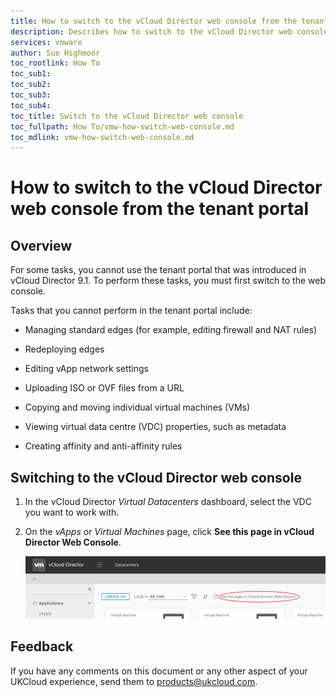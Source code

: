 ```yaml
---
title: How to switch to the vCloud Director web console from the tenant portal | UKCloud Ltd
description: Describes how to switch to the vCloud Director web console to perform tasks that are not possible in the tenant portal
services: vmware
author: Sue Highmoor
toc_rootlink: How To
toc_sub1: 
toc_sub2:
toc_sub3:
toc_sub4:
toc_title: Switch to the vCloud Director web console
toc_fullpath: How To/vmw-how-switch-web-console.md
toc_mdlink: vmw-how-switch-web-console.md
---
```


# How to switch to the vCloud Director web console from the tenant portal

## Overview

For some tasks, you cannot use the tenant portal that was introduced in vCloud Director 9.1. To perform these tasks, you must first switch to the web console.

Tasks that you cannot perform in the tenant portal include:

- Managing standard edges (for example, editing firewall and NAT rules)

- Redeploying edges

- Editing vApp network settings

- Uploading ISO or OVF files from a URL

- Copying and moving individual virtual machines (VMs)

- Viewing virtual data centre (VDC) properties, such as metadata

- Creating affinity and anti-affinity rules

## Switching to the vCloud Director web console

1. In the vCloud Director *Virtual Datacenters* dashboard, select the VDC you want to work with.

2. On the *vApps* or *Virtual Machines* page, click **See this page in vCloud Director Web Console**.

    ![vCloud Director web console link](images/vmw-vcd91-web-console.png)

## Feedback

If you have any comments on this document or any other aspect of your UKCloud experience, send them to <products@ukcloud.com>.
